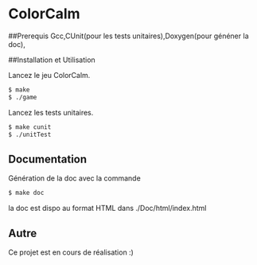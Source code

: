 # ColorCalm
##Prerequis
Gcc,CUnit(pour les tests unitaires),Doxygen(pour généner la doc),

##Installation et Utilisation

Lancez le jeu ColorCalm.
```sh
$ make	
$ ./game
```
Lancez les tests unitaires.
```sh
$ make cunit
$ ./unitTest
``` 
## Documentation
Génération de la doc avec la commande
```sh
$ make doc
``` 
la doc est dispo au format HTML dans ./Doc/html/index.html

## Autre
Ce projet est en cours de réalisation :)
